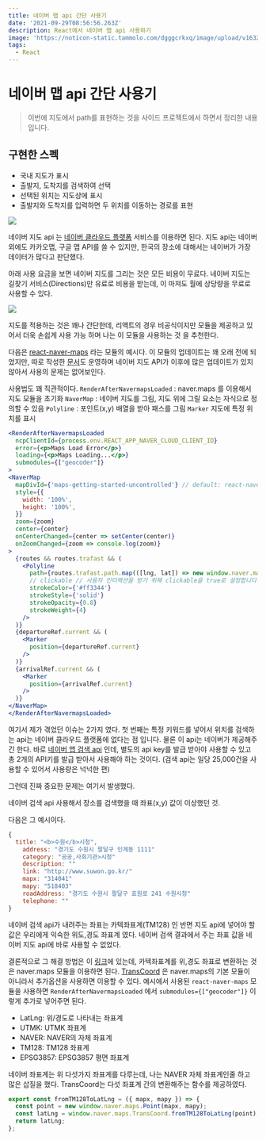 ```yaml
---
title: 네이버 맵 api 간단 사용기
date: '2021-09-29T08:56:56.263Z'
description: React에서 네이버 맵 api 사용하기
image: 'https://noticon-static.tammolo.com/dgggcrkxq/image/upload/v1632917798/tlog/cover/_Naver_Map_API_vionmm.png'
tags:
  - React
---
```


# 네이버 맵 api 간단 사용기

> 이번에 지도에서 path를 표현하는 것을 사이드 프로젝트에서 하면서 정리한 내용입니다.
> 

## 구현한 스펙

- 국내 지도가 표시
- 출발지, 도착지를 검색하여 선택
- 선택된 위치는 지도상에 표시
- 출발지와 도착지를 입력하면 두 위치를 이동하는 경로를 표현

![](https://noticon-static.tammolo.com/dgggcrkxq/image/upload/v1632918021/tlog/pyainin1kwimhyjcadtd.png)

네이버 지도 api 는 [네이버 클라우드 플랫폼](https://www.ncloud.com/product/applicationService/maps) 서비스를 이용하면 된다. 지도 api는 네이버 외에도 카카오맵, 구글 맵 API를 쓸 수 있지만, 한국의 장소에 대해서는 네이버가 가장 데이터가 많다고 판단했다.

아래 사용 요금을 보면 네이버 지도를 그리는 것은 모든 비용이 무료다. 네이버 지도는 길찾기 서비스(Directions)만 유료로 비용을 받는데, 이 마져도 월에 상당량을 무료로 사용할 수 있다.

![](https://noticon-static.tammolo.com/dgggcrkxq/image/upload/v1632918022/tlog/tazq6bod2xyzcelgkzye.png)

지도를 적용하는 것은 꽤나 간단한데, 리액트의 경우 비공식이지만 모듈을 제공하고 있어서 더욱 손쉽게 사용 가능 하며 나는 이 모듈을 사용하는 것 을 추천한다.

다음은 [react-naver-maps](https://www.npmjs.com/package/react-naver-maps) 라는 모듈의 예시다. 이 모듈의 업데이트는 꽤 오래 전에 되었지만, 따로 작성한 [문서](https://zeakd.github.io/react-naver-maps/)도 운영하며 네이버 지도 API가 이후에 많은 업데이트가 있지 않아서 사용의 문제는 없어보인다.

사용법도 꽤 직관적이다.
 `RenderAfterNavermapsLoaded` : naver.maps 를 이용해서 지도 모듈을 초기화 
 `NaverMap` : 네이버 지도를 그림, 지도 위에 그릴 요소는 자식으로 정의할 수 있음
 `Polyline` : 포인트(x,y) 배열을 받아 패스를 그림
 `Marker` 지도에 특정 위치를 표시

```jsx
<RenderAfterNavermapsLoaded
  ncpClientId={process.env.REACT_APP_NAVER_CLOUD_CLIENT_ID} 
  error={<p>Maps Load Error</p>}
  loading={<p>Maps Loading...</p>}
  submodules={["geocoder"]}
>
<NaverMap 
  mapDivId={'maps-getting-started-uncontrolled'} // default: react-naver-map
  style={{
    width: '100%',
    height: '100%',
  }}
  zoom={zoom}
  center={center}
  onCenterChanged={center => setCenter(center)}
  onZoomChanged={zoom => console.log(zoom)}
>
  {routes && routes.trafast && (
    <Polyline 
      path={routes.trafast.path.map(([lng, lat]) => new window.naver.maps.LatLng(lat, lng))}
      // clickable // 사용자 인터랙션을 받기 위해 clickable을 true로 설정합니다.
      strokeColor={'#ff3344'}
      strokeStyle={'solid'}
      strokeOpacity={0.8}
      strokeWeight={4}        
    />
  )}
  {departureRef.current && (
    <Marker 
      position={departureRef.current}
    />
  )}
  {arrivalRef.current && (
    <Marker 
      position={arrivalRef.current}
    />
  )}
</NaverMap>
</RenderAfterNavermapsLoaded>
```

여기서 제가 겪었던 이슈는 2가지 였다. 첫 번째는 특정 키워드를 넣어서 위치를 검색하는 api는 네이버 클라우드 플랫폼에 없다는 점 입니다. 물론 이 api는 네이버가 제공해주긴 한다. 바로 [네이버 앱 검색 api](https://developers.naver.com/) 인데, 별도의 api key를 발급 받아야 사용할 수 있고 총 2개의 API키를 발급 받아서 사용해야 하는 것이다. (검색 api는 일당 25,000건을 사용할 수 있어서 사용량은 넉넉한 편)

그런데 진짜 중요한 문제는 여기서 발생했다.

네이버 검색 api 사용해서 장소를 검색했을 때 좌표(x,y) 값이 이상했던 것. 

다음은 그 예시이다.

```jsx
{
  title: "<b>수원</b>시청",
	address: "경기도 수원시 팔달구 인계동 1111"
	category: "공공,사회기관>시청"
	description: ""
	link: "http://www.suwon.go.kr/"
	mapx: "314041"
	mapy: "518403"
	roadAddress: "경기도 수원시 팔달구 효원로 241 수원시청"
	telephone: ""
}
```

네이버 검색 api가 내려주는 좌표는 카텍좌표계(TM128) 인 반면 지도 api에 넣어야 할 값은 우리에게 익숙한 위도,경도 좌표계 였다. 네이버 검색 결과에서 주는 좌표 값을 네이버 지도 api에 바로 사용할 수 없었다.

결론적으로 그 해결 방법은 이 [링크](https://developers.naver.com/forum/posts/30323)에 있는데, 카텍좌표계를 위,경도 좌표로 변환하는 것은 naver.maps 모듈을 이용하면 된다. [TransCoord](https://navermaps.github.io/maps.js/docs/naver.maps.TransCoord.html) 은 naver.maps의 기본 모듈이 아니라서 추가옵션을 사용하면 이용할 수 있다. 예시에서 사용된 `react-naver-maps` 모듈을 사용하면 `RenderAfterNavermapsLoaded` 에서 `submodules={["geocoder"]}` 이렇게 추가로 넣어주면 된다.

- LatLng: 위/경도로 나타내는 좌표계
- UTMK: UTMK 좌표계
- NAVER: NAVER의 자체 좌표계
- TM128: TM128 좌표계
- EPSG3857: EPSG3857 평면 좌표계

네이버 좌표계는 위 다섯가지 좌표계를 다루는데, 나는 NAVER 자체 좌표계인줄 하고 많은 삽질을 했다. TransCoord는 다섯 좌표계 간의 변환해주는 함수를 제공하였다.

```jsx
export const fromTM128ToLatLng = ({ mapx, mapy }) => {
  const point = new window.naver.maps.Point(mapx, mapy);
  const latLng = window.naver.maps.TransCoord.fromTM128ToLatLng(point);
  return latLng;
};
```